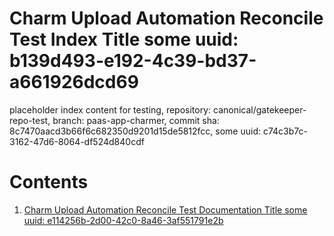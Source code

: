 # Charm Upload Automation Reconcile Test Index Title some uuid: b139d493-e192-4c39-bd37-a661926dcd69
 placeholder index content for testing,  repository: canonical/gatekeeper-repo-test,  branch: paas-app-charmer,  commit sha: 8c7470aacd3b66f6c682350d9201d15de5812fcc,  some uuid: c74c3b7c-3162-47d6-8064-df524d840cdf

# Contents

1. [Charm Upload Automation Reconcile Test Documentation Title some uuid: e114256b-2d00-42c0-8a46-3af551791e2b](doc.md)